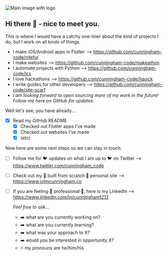 ![Main image with logo](https://www.johncunningham.co/background/social.png)
## Hi there 👋   - nice to meet you.
This is where I would have a catchy one-liner about the kind of projects I do, but I work on all kinds of things.

* I make iOS/Android apps in Flutter --> https://github.com/cunningham-code/niteful
* I make websites --> https://github.com/cunningham-code/makeathon
* I automate projects with Python --> https://github.com/cunningham-code/lcs
* I love hackathons --> https://github.com/cunningham-code/liquick
* I write guides for other developers --> https://github.com/cunningham-code/site-scarf
* _I am looking forward to open sourcing more of my work in the future! Follow me here on GitHub for updates._

Well let's see, you have already...
- [x] Read my GitHub README
  - [x] Checked out Flutter apps I've made
  - [x] Checked out websites I've made
  - [x] (etc)
  
Now here are some next steps so we can stay in touch.
- [ ] Follow me for  🐦 updates on what I am up to 🐦  on Twitter --> https://www.twitter.com/cunningham_code
- [ ] Check out my  🎨 built from scratch 🎨  personal site --> https://www.johncunningham.co
- [ ] If you are feeling  🎩 professional 🎩,  here is my LinkedIn --> https://www.linkedin.com/in/cunningham1212

    _Feel free to ask..._
    * ➡️ what are you currently working on?
    * ➡️ what are you currently learning?
    * ➡️ what was your approach to X?
    * ➡️ would you be interested in opportunity X?
    * ⚡ my pronouns are he/him/his
  
<!--
**cunningham-code/cunningham-code** is a ✨ _special_ ✨ repository because its `README.md` (this file) appears on your GitHub profile.

Here are some ideas to get you started:

- 🔭 I’m currently working on ...
- 🌱 I’m currently learning ...
- 👯 I’m looking to collaborate on ...
- 🤔 I’m looking for help with ...
- 💬 Ask me about ...
- 📫 How to reach me: ...
- 😄 Pronouns: ...
- ⚡ Fun fact: ...
-->
